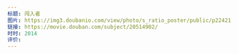 ```yaml
---
标题: 闯入者
图片: https://img3.doubanio.com/view/photo/s_ratio_poster/public/p2242132737.webp
链接: https://movie.douban.com/subject/20514902/
时时: 2014
评价:
---
```


